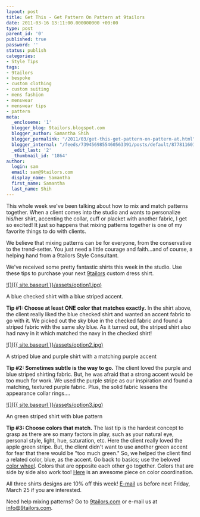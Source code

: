 ```yaml
---
layout: post
title: Get This - Get Pattern On Pattern at 9tailors
date: 2011-03-16 13:11:00.000000000 +00:00
type: post
parent_id: '0'
published: true
password: ''
status: publish
categories:
- Style Tips
tags:
- 9tailors
- bespoke
- custom clothing
- custom suiting
- mens fashion
- menswear
- menswear tips
- pattern
meta:
  _encloseme: '1'
  blogger_blog: 9tailors.blogspot.com
  blogger_author: Samantha Shih
  blogger_permalink: "/2011/03/get-this-get-pattern-on-pattern-at.html"
  blogger_internal: "/feeds/7394569855460563391/posts/default/8778116015591153673"
  _edit_last: '2'
  _thumbnail_id: '1864'
author:
  login: sam
  email: sam@9tailors.com
  display_name: Samantha
  first_name: Samantha
  last_name: Shih
---
```

This whole week we've been talking about how to mix and match patterns together. When a client comes into the studio and wants to personalize his/her shirt, accenting the collar, cuff or placket with another fabric, I get so excited! It just so happens that mixing patterns together is one of my favorite things to do with clients.

We believe that mixing patterns can be for everyone, from the conservative to the trend-setter. You just need a little courage and faith...and of course, a helping hand from a 9tailors Style Consultant.

We've received some pretty fantastic shirts this week in the studio. Use these tips to purchase your next [9tailors](http://9tailors.com/) custom dress shirt.

[![]({{ site.baseurl }}/assets/option1.jpg)](https://lh5.googleusercontent.com/-8RQgP58VNoo/TX_0Yhu7_fI/AAAAAAAAIuI/G9zSgUk7xOU/s1600/option1.jpg)

A blue checked shirt with a blue striped accent.

**Tip #1: Choose at least ONE color that matches exactly.** In the shirt above, the client really liked the blue checked shirt and wanted an accent fabric to go with it. We picked out the sky blue in the checked fabric and found a striped fabric with the same sky blue. As it turned out, the striped shirt also had navy in it which matched the navy in the checked shirt!

[![]({{ site.baseurl }}/assets/option2.jpg)](https://lh6.googleusercontent.com/-deBy1TRXt7o/TX_0oYP5uUI/AAAAAAAAIuM/qoqDdhN1vBk/s1600/option2.jpg)

A striped blue and purple shirt with a matching purple accent

**Tip #2: Sometimes subtle is the way to go.** The client loved the purple and blue striped shirting fabric. But, he was afraid that a strong accent would be too much for work. We used the purple stripe as our inspiration and found a matching, textured purple fabric. Plus, the solid fabric lessens the appearance collar rings....

[![]({{ site.baseurl }}/assets/option3.jpg)](https://lh6.googleusercontent.com/-v4sdVOn0nTU/TX_04vNkHZI/AAAAAAAAIuQ/nyj6l-kq1kw/s1600/option3.jpg)

An green striped shirt with blue pattern

**Tip #3: Choose colors that match.** The last tip is the hardest concept to grasp as there are so many factors in play, such as your natural eye, personal style, light, hue, saturation, etc. Here the client really loved the apple green stripe. But, the client didn't want to use another green accent for fear that there would be "too much green." So, we helped the client find a related color, blue, as the accent. Go back to basics; use the beloved [color wheel](http://en.wikipedia.org/wiki/Color_wheel). Colors that are opposite each other go together. Colors that are side by side also work too! [Here](http://www.mens-fashion-tips.com/color-coordination.html) is an awesome piece on color coordination.

All three shirts designs are 10% off this week! [E-mail](mailto:info@9tailors.com) us before next Friday, March 25 if you are interested.

Need help mixing patterns? Go to [9tailors.com](http://9tailors.com/) or e-mail us at info@9tailors.com.